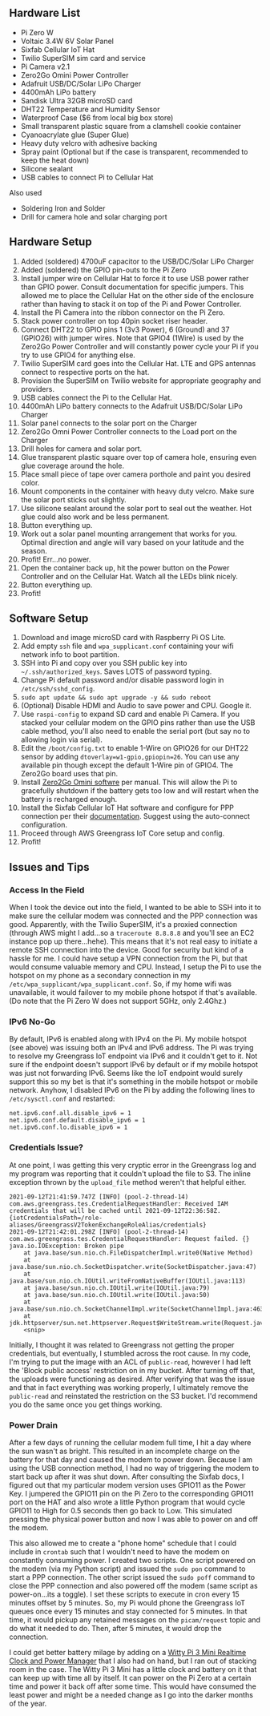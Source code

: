 ## Hardware List

- Pi Zero W
- Voltaic 3.4W 6V Solar Panel
- Sixfab Cellular IoT Hat
- Twilio SuperSIM sim card and service
- Pi Camera v2.1
- Zero2Go Omini Power Controller
- Adafruit USB/DC/Solar LiPo Charger
- 4400mAh LiPo battery
- Sandisk Ultra 32GB microSD card
- DHT22 Temperature and Humidity Sensor
- Waterproof Case ($6 from local big box store)
- Small transparent plastic square from a clamshell cookie container
- Cyanoacrylate glue (Super Glue)
- Heavy duty velcro with adhesive backing
- Spray paint (Optional but if the case is transparent, recommended to keep the heat down)
- Silicone sealant
- USB cables to connect Pi to Cellular Hat

Also used
- Soldering Iron and Solder
- Drill for camera hole and solar charging port


## Hardware Setup

1. Added (soldered) 4700uF capacitor to the USB/DC/Solar LiPo Charger
2. Added (soldered) the GPIO pin-outs to the Pi Zero
3. Install jumper wire on Cellular Hat to force it to use USB power rather than GPIO power.  Consult documentation for specific jumpers.  This allowed me to place the Cellular Hat on the other side of the enclosure rather than having to stack it on top of the Pi and Power Controller.
4. Install the Pi Camera into the ribbon connector on the Pi Zero.
5. Stack power controller on top 40pin socket riser header.
6. Connect DHT22 to GPIO pins 1 (3v3 Power), 6 (Ground) and 37 (GPIO26) with jumper wires.  Note that GPIO4 (1Wire) is used by the Zero2Go Power Controller and will constantly power cycle your Pi if you try to use GPIO4 for anything else.
7. Twilio SuperSIM card goes into the Cellular Hat.  LTE and GPS antennas connect to respective ports on the hat.
8. Provision the SuperSIM on Twilio website for appropriate geography and providers.
9. USB cables connect the Pi to the Cellular Hat.
10. 4400mAh LiPo battery connects to the Adafruit USB/DC/Solar LiPo Charger
11. Solar panel connects to the solar port on the Charger
12. Zero2Go Omni Power Controller connects to the Load port on the Charger
13. Drill holes for camera and solar port.
14. Glue transparent plastic square over top of camera hole, ensuring even glue coverage around the hole.
15. Place small piece of tape over camera porthole and paint you desired color.
16. Mount components in the container with heavy duty velcro.  Make sure the solar port sticks out slightly.
17. Use silicone sealant around the solar port to seal out the weather.  Hot glue could also work and be less permanent.
18. Button everything up.
19. Work out a solar panel mounting arrangement that works for you.  Optimal direction and angle will vary based on your latitude and the season.
20. Profit!  Err...no power.
21. Open the container back up, hit the power button on the Power Controller and on the Cellular Hat.  Watch all the LEDs blink nicely.
22. Button everything up.
23. Profit!


## Software Setup

1. Download and image microSD card with Raspberry Pi OS Lite.
2. Add empty ```ssh``` file and ```wpa_supplicant.conf``` containing your wifi network info to boot partition.
3. SSH into Pi and copy over you SSH public key into ```~/.ssh/authorized_keys```.  Saves LOTS of password typing.
4. Change Pi default password and/or disable password login in ```/etc/ssh/sshd_config```.
5. ```sudo apt update && sudo apt upgrade -y && sudo reboot```
6. (Optional) Disable HDMI and Audio to save power and CPU.  Google it.
7. Use ```raspi-config``` to expand SD card and enable Pi Camera.  If you stacked your cellular modem on the GPIO pins rather than use the USB cable method, you'll also need to enable the serial port (but say no to allowing login via serial).
8. Edit the ```/boot/config.txt``` to enable 1-Wire on GPIO26 for our DHT22 sensor by adding ```dtoverlay=w1-gpio,gpiopin=26```.  You can use any available pin though except the default 1-Wire pin of GPIO4.  The Zero2Go board uses that pin.
9. Install [Zero2Go Omini softwre](https://www.uugear.com/doc/Zero2Go_Omini_UserManual.pdf) per manual.  This will allow the Pi to gracefully shutdown if the battery gets too low and will restart when the battery is recharged enough.
10. Install the Sixfab Cellular IoT Hat software and configure for PPP connection per their [documentation](https://docs.sixfab.com/docs/raspberry-pi-cellular-iot-hat-introduction).  Suggest using the auto-connect configuration.
11. Proceed through AWS Greengrass IoT Core setup and config.
12. Profit!

## Issues and Tips


### Access In the Field
When I took the device out into the field, I wanted to be able to SSH into it to make sure the cellular modem was connected and the PPP connection was good.  Apparently, with the Twilio SuperSIM, it's a proxied connection (through AWS might I add...so a ```traceroute 8.8.8.8``` and you'll see an EC2 instance pop up there...hehe).  This means that it's not real easy to initiate a remote SSH connection into the device.  Good for security but kind of a hassle for me.  I could have setup a VPN connection from the Pi, but that would consume valuable memory and CPU.  Instead, I setup the Pi to use the hotspot on my phone as a secondary connection in my ```/etc/wpa_supplicant/wpa_supplicant.conf```.  So, if my home wifi was unavailable, it would failover to my mobile phone hotspot if that's available.  (Do note that the Pi Zero W does not support 5GHz, only 2.4Ghz.)

  
### IPv6 No-Go
By default, IPv6 is enabled along with IPv4 on the Pi.  My mobile hotspot (see above) was issuing both an IPv4 and IPv6 address.  The Pi was trying to resolve my Greengrass IoT endpoint via IPv6 and it couldn't get to it.  Not sure if the endpoint doesn't support IPv6 by default or if my mobile hotspot was just not forwarding IPv6.  Seems like the IoT endpoint would surely support this so my bet is that it's something in the mobile hotspot or mobile network.  Anyhow, I disabled IPv6 on the Pi by adding the following lines to ```/etc/sysctl.conf``` and restarted:
```
net.ipv6.conf.all.disable_ipv6 = 1
net.ipv6.conf.default.disable_ipv6 = 1
net.ipv6.conf.lo.disable_ipv6 = 1
```


### Credentials Issue?

At one point, I was getting this very cryptic error in the Greengrass log and my program was reporting that it couldn't upload the file to S3.  The inline exception thrown by the ```upload_file``` method weren't that helpful either.
```
2021-09-12T21:41:59.747Z [INFO] (pool-2-thread-14) com.aws.greengrass.tes.CredentialRequestHandler: Received IAM credentials that will be cached until 2021-09-12T22:36:58Z. {iotCredentialsPath=/role-aliases/GreengrassV2TokenExchangeRoleAlias/credentials}
2021-09-12T21:42:01.298Z [INFO] (pool-2-thread-14) com.aws.greengrass.tes.CredentialRequestHandler: Request failed. {}
java.io.IOException: Broken pipe
	at java.base/sun.nio.ch.FileDispatcherImpl.write0(Native Method)
	at java.base/sun.nio.ch.SocketDispatcher.write(SocketDispatcher.java:47)
	at java.base/sun.nio.ch.IOUtil.writeFromNativeBuffer(IOUtil.java:113)
	at java.base/sun.nio.ch.IOUtil.write(IOUtil.java:79)
	at java.base/sun.nio.ch.IOUtil.write(IOUtil.java:50)
	at java.base/sun.nio.ch.SocketChannelImpl.write(SocketChannelImpl.java:463)
	at jdk.httpserver/sun.net.httpserver.Request$WriteStream.write(Request.java:391)
    <snip>
```
Initially, I thought it was related to Greengrass not getting the proper credentials, but eventually, I stumbled across the root cause.  In my code, I'm trying to put the image with an ACL of ```public-read```, however I had left the 'Block public access' restriction on in my bucket.  After turning off that, the uploads were functioning as desired.  After verifying that was the issue and that in fact everything was working properly, I ultimately remove the ```public-read``` and reinstated the restriction on the S3 bucket.  I'd recommend you do the same once you get things working.


### Power Drain
After a few days of running the cellular modem full time, I hit a day where the sun wasn't as bright.  This resulted in an incomplete charge on the battery for that day and caused the modem to power down.  Because I am using the USB connection method, I had no way of triggering the modem to start back up after it was shut down.  After consulting the Sixfab docs, I figured out that my particular modem version uses GPIO11 as the Power Key.  I jumpered the GPIO11 pin on the Pi Zero to the corresponding GPIO11 port on the HAT and also wrote a little Python program that would cycle GPIO11 to High for 0.5 seconds then go back to Low.  This simulated pressing the physical power button and now I was able to power on and off the modem.

This also allowed me to create a "phone home" schedule that I could include in ```crontab``` such that I wouldn't need to have the modem on constantly consuming power.  I created two scripts.  One script powered on the modem (via my Python script) and issued the ```sudo pon``` command to start a PPP connection.  The other script issued the ```sudo poff``` command to close the PPP connection and also powered off the modem (same script as power-on...its a toggle).  I set these scripts to execute in cron every 15 minutes offset by 5 minutes.  So, my Pi would phone the Greengrass IoT queues once every 15 minutes and stay connected for 5 minutes.  In that time, it would pickup any retained messages on the ```picam/request``` topic and do what it needed to do.  Then, after 5 minutes, it would drop the connection.

I could get better battery milage by adding on a [Witty Pi 3 Mini Realtime Clock and Power Manager](https://www.uugear.com/product/witty-pi-3-mini-realtime-clock-and-power-management-for-raspberry-pi/) that I also had on hand, but I ran out of stacking room in the case.  The Witty Pi 3 Mini has a little clock and battery on it that can keep up with time all by itself.  It can power on the Pi Zero at a certain time and power it back off after some time.  This would have consumed the least power and might be a needed change as I go into the darker months of the year.



